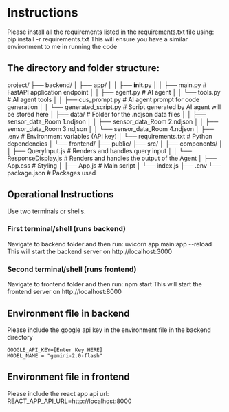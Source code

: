 # Instructions
Please install all the requirements listed in the requirements.txt file using:
    pip install -r requirements.txt
This will ensure you have a similar environment to me in running the code

## The directory and folder structure:
project/
├── backend/
│   ├── app/
│   │   ├── __init__.py
│   │   ├── main.py             # FastAPI application endpoint
│   │   ├── agent.py            # AI agent
│   │   └── tools.py            # AI agent tools
│   │   ├── cus_prompt.py       # AI agent prompt for code generation
│   │   └── generated_script.py # Script generated by AI agent will be stored here
│   ├── data/                 # Folder for the .ndjson data files
│   │   ├── sensor_data_Room 1.ndjson
│   │   ├── sensor_data_Room 2.ndjson
│   │   ├── sensor_data_Room 3.ndjson
│   │   └── sensor_data_Room 4.ndjson
│   ├── .env                  # Environment variables (API key)
│   └── requirements.txt      # Python dependencies
│
└── frontend/
    ├── public/
    ├── src/
    │   ├── components/
    │   │   ├── QueryInput.js       # Renders and handles query input
    │   │   └── ResponseDisplay.js  # Renders and handles the output of the Agent
    │   ├── App.css                 # Styling
    │   ├── App.js                  # Main script
    │   └── index.js
    ├── .env
    └── package.json                # Packages used


## Operational Instructions
Use two terminals or shells.

### First terminal/shell (runs backend)
Navigate to backend folder and then run:
    uvicorn app.main:app --reload
This will start the backend server on http://localhost:3000 

### Second terminal/shell (runs frontend)
Navigate to frontend folder and then run:
    npm start
This will start the frontend server on http://localhost:8000 

## Environment file in backend

Please include the google api key in the environment file in the backend directory

    GOOGLE_API_KEY=[Enter Key HERE]
    MODEL_NAME = "gemini-2.0-flash"


## Environment file in frontend

Please include the react app api url:
    REACT_APP_API_URL=http://localhost:8000
